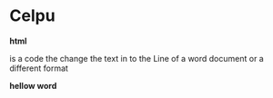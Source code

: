 # Celpu
<!DUCTYPE! html>
<html>
<head>
<b>html</b>
<title>what is html code?</title>
<p>is a code the change the text in
       to the Line of a word document
       or a different format 
</p>
<b>hellow word</b>
    
